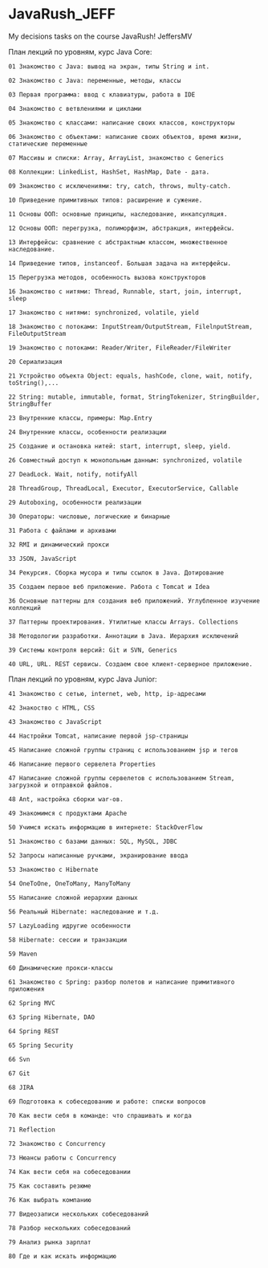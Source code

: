 # JavaRush_JEFF

My decisions tasks on the course JavaRush! JeffersMV

План лекций по уровням, курс Java Core:

    01 Знакомство с Java: вывод на экран, типы String и int.

    02 Знакомство с Java: переменные, методы, классы

    03 Первая программа: ввод с клавиатуры, работа в IDE

    04 Знакомство с ветвлениями и циклами

    05 Знакомство с классами: написание своих классов, конструкторы

    06 Знакомство с объектами: написание своих объектов, время жизни, статические переменные

    07 Массивы и списки: Array, ArrayList, знакомство с Generics

    08 Коллекции: LinkedList, HashSet, HashMap, Date - дата.

    09 Знакомство с исключениями: try, catch, throws, multy-catch.

    10 Приведение примитивных типов: расширение и сужение.

    11 Основы ООП: основные принципы, наследование, инкапсуляция.

    12 Основы ООП: перегрузка, полиморфизм, абстракция, интерфейсы.

    13 Интерфейсы: сравнение с абстрактным классом, множественное наследование.

    14 Приведение типов, instanceof. Большая задача на интерфейсы.

    15 Перегрузка методов, особенность вызова конструкторов

    16 Знакомство с нитями: Thread, Runnable, start, join, interrupt, sleep

    17 Знакомство с нитями: synchronized, volatile, yield

    18 Знакомство с потоками: InputStream/OutputStream, FilelnputStream, FileOutputStream

    19 Знакомство с потоками: Reader/Writer, FileReader/FileWriter

    20 Сериализация

    21 Устройство объекта Object: equals, hashCode, clone, wait, notify, toString(),...

    22 String: mutable, immutable, format, StringTokenizer, StringBuilder, StringBuffer

    23 Внутренние классы, примеры: Map.Entry

    24 Внутренние классы, особенности реализации

    25 Создание и остановка нитей: start, interrupt, sleep, yield.

    26 Совместный доступ к монопольным данным: synchronized, volatile

    27 DeadLock. Wait, notify, notifyAll

    28 ThreadGroup, ThreadLocal, Executor, ExecutorService, Callable

    29 Autoboxing, особенности реализации

    30 Операторы: числовые, логические и бинарные

    31 Работа с файлами и архивами

    32 RMI и динамический прокси

    33 JSON, JavaScript

    34 Рекурсия. Сборка мусора и типы ссылок в Java. Дотирование

    35 Создаем первое веб приложение. Работа с Tomcat и Idea

    36 Основные паттерны для создания веб приложений. Углубленное изучение коллекций

    37 Паттерны проектирования. Утилитные классы Arrays. Collections

    38 Методологии разработки. Аннотации в Java. Иерархия исключений

    39 Системы контроля версий: Git и SVN, Generics
    
    40 URL, URL. REST сервисы. Создаем свое клиент-серверное приложение.
   
План лекций по уровням, курс Java Junior:

    41 Знакомство с сетью, internet, web, http, ip-адресами

    42 Знакоство с HTML, CSS

    43 Знакомство с JavaScript

    44 Настройки Tomcat, написание первой jsp-страницы

    45 Написание сложной группы страниц с использованием jsp и тегов

    46 Написание первого сервелета Properties

    47 Написание сложной группы сервелетов с использованием Stream, загрузкой и отправкой файлов.

    48 Ant, настройка сборки war-ов.

    49 Знакомимся с продуктами Apache

    50 Учимся искать информацию в интернете: StackOverFlow

    51 Знакомство с базами данных: SQL, MySQL, JDBC 

    52 Запросы написанные ручками, экранирование ввода

    53 Знакомство с Hibernate

    54 OneToOne, OneToMany, ManyToMany

    55 Написание сложной иерархии данных

    56 Реальный Hibernate: наследование и т.д.

    57 LazyLoading идругие особенности

    58 Hibernate: сессии и транзакции

    59 Maven

    60 Динамические прокси-классы

    61 Знакомство с Spring: разбор полетов и написание примитивного приложения

    62 Spring MVC

    63 Spring Hibernate, DAO

    64 Spring REST

    65 Spring Security

    66 Svn

    67 Git

    68 JIRA

    69 Подготовка к собеседованию и работе: списки вопросов

    70 Как вести себя в команде: что спрашивать и когда

    71 Reflection

    72 Знакомство с Concurrency

    73 Нюансы работы с Concurrency

    74 Как вести себя на собеседовании

    75 Как составить резюме

    76 Как выбрать компанию

    77 Видеозаписи нескольких собеседований

    78 Разбор нескольких собеседований

    79 Анализ рынка зарплат

    80 Где и как искать информацию
